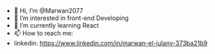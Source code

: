 - 👋 Hi, I’m @Marwan2077
- 👀 I’m interested in front-end Developing
- 🌱 I’m currently learning React
- 📫 How to reach me:
- linkedin: https://www.linkedin.com/in/marwan-el-julany-373ba21b9

<!---
Marwan2077/Marwan2077 is a ✨ special ✨ repository because its `README.md` (this file) appears on your GitHub profile.
You can click the Preview link to take a look at your changes.
--->
